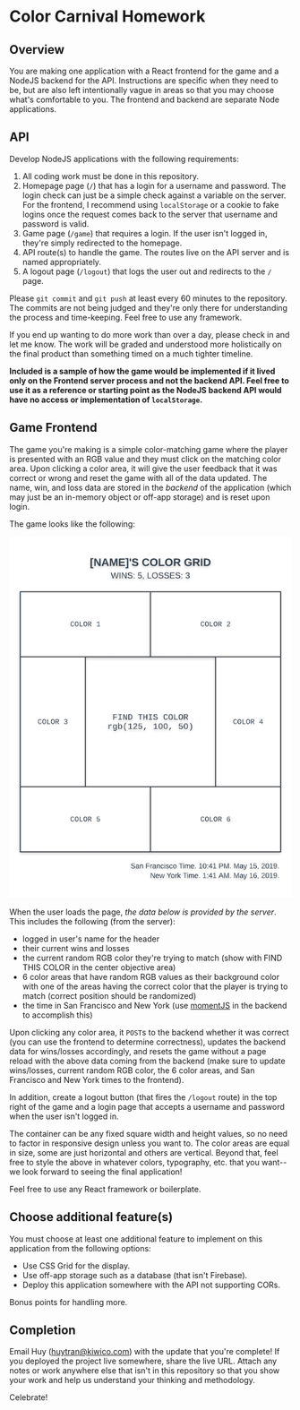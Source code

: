 # Color Carnival Homework

## Overview

You are making one application with a React frontend for the game and a NodeJS backend for the API. Instructions are specific when they need to be, but are also left intentionally vague in areas so that you may choose what's comfortable to you. The frontend and backend are separate Node applications.

## API

Develop NodeJS applications with the following requirements:

1. All coding work must be done in this repository.
2. Homepage page (`/`) that has a login for a username and password. The login check can just be a simple check against a variable on the server. For the frontend, I recommend using `localStorage` or a cookie to fake logins once the request comes back to the server that username and password is valid.
3. Game page (`/game`) that requires a login. If the user isn't logged in, they're simply redirected to the homepage.
4. API route(s) to handle the game. The routes live on the API server and is named appropriately.
5. A logout page (`/logout`) that logs the user out and redirects to the `/` page.

Please `git commit` and `git push` at least every 60 minutes to the repository. The commits are not being judged and they're only there for understanding the process and time-keeping. Feel free to use any framework.

If you end up wanting to do more work than over a day, please check in and let me know. The work will be graded and understood more holistically on the final product than something timed on a much tighter timeline.

**Included is a sample of how the game would be implemented if it lived only on the Frontend server process and not the backend API. Feel free to use it as a reference or starting point as the NodeJS backend API would have no access or implementation of `localStorage`.**

## Game Frontend

The game you're making is a simple color-matching game where the player is presented with an RGB value and they must click on the matching color area. Upon clicking a color area, it will give the user feedback that it was correct or wrong and reset the game with all of the data updated. The name, win, and loss data are stored in the _backend_ of the application (which may just be an in-memory object or off-app storage) and is reset upon login.

The game looks like the following:

![Color Game Mockup](color-game.png "Color Game Mockup")

When the user loads the page, _the data below is provided by the server_. This includes the following (from the server):

- logged in user's name for the header
- their current wins and losses
- the current random RGB color they're trying to match (show with FIND THIS COLOR in the center objective area)
- 6 color areas that have random RGB values as their background color with one of the areas having the correct color that the player is trying to match (correct position should be randomized)
- the time in San Francisco and New York (use [momentJS](https://momentjs.com/) in the backend to accomplish this)

Upon clicking any color area, it `POST`s to the backend whether it was correct (you can use the frontend to determine correctness), updates the backend data for wins/losses accordingly, and resets the game without a page reload with the above data coming from the backend (make sure to update wins/losses, current random RGB color, the 6 color areas, and San Francisco and New York times to the frontend).

In addition, create a logout button (that fires the `/logout` route) in the top right of the game and a login page that accepts a username and password when the user isn't logged in.

The container can be any fixed square width and height values, so no need to factor in responsive design unless you want to. The color areas are equal in size, some are just horizontal and others are vertical. Beyond that, feel free to style the above in whatever colors, typography, etc. that you want--we look forward to seeing the final application!

Feel free to use any React framework or boilerplate.

## Choose additional feature(s)

You must choose at least one additional feature to implement on this application from the following options:

- Use CSS Grid for the display.
- Use off-app storage such as a database (that isn't Firebase).
- Deploy this application somewhere with the API not supporting CORs.

Bonus points for handling more.

## Completion

Email Huy (huytran@kiwico.com) with the update that you're complete! If you deployed the project live somewhere, share the live URL. Attach any notes or work anywhere else that isn't in this repository so that you show your work and help us understand your thinking and methodology.

Celebrate!
